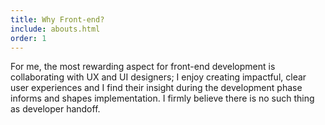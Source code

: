 ```yaml
---
title: Why Front-end?
include: abouts.html
order: 1
---
```


For me, the most rewarding aspect for front-end development is collaborating with UX and UI designers; I enjoy creating
impactful, clear user experiences and I find their insight during the development phase informs and shapes implementation. I firmly believe there is no such thing as developer handoff.